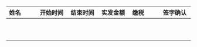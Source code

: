 |姓名|开始时间|结束时间|实发金额|缴税|签字确认|  
|:-|:-|:-|:-|:-|:-|  
|<img width=200/> |<img width=200/>| <img width=200/>|<img width=200/>|<img width=200/> |<img width=200/> |<img width=200/>|  
|<img width=200/> |<img width=200/>| <img width=200/>|<img width=200/>|<img width=200/> |<img width=200/> |<img width=200/>|   
|<img width=200/> |<img width=200/>| <img width=200/>|<img width=200/>|<img width=200/> |<img width=200/> |<img width=200/>|  
|<img width=200/> |<img width=200/>| <img width=200/>|<img width=200/>|<img width=200/> |<img width=200/> |<img width=200/>|  
|<img width=200/> |<img width=200/>| <img width=200/>|<img width=200/>|<img width=200/> |<img width=200/> |<img width=200/>|  
|<img width=200/> |<img width=200/>| <img width=200/>|<img width=200/>|<img width=200/> |<img width=200/> |<img width=200/>|  
|<img width=200/> |<img width=200/>| <img width=200/>|<img width=200/>|<img width=200/> |<img width=200/> |<img width=200/>|  
|<img width=200/> |<img width=200/>| <img width=200/>|<img width=200/>|<img width=200/> |<img width=200/> |<img width=200/>|  
|<img width=200/> |<img width=200/>| <img width=200/>|<img width=200/>|<img width=200/> |<img width=200/> |<img width=200/>|  
|<img width=200/> |<img width=200/>| <img width=200/>|<img width=200/>|<img width=200/> |<img width=200/> |<img width=200/>|  

  

